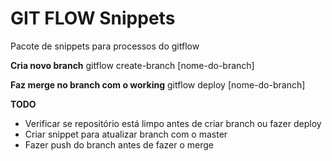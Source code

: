 # GIT FLOW Snippets
Pacote de snippets para processos do gitflow

**Cria novo branch**
gitflow create-branch [nome-do-branch]

**Faz merge no branch com o working**
gitflow deploy [nome-do-branch]

**TODO**
* Verificar se repositório está limpo antes de criar branch ou fazer deploy
* Criar snippet para atualizar branch com o master
* Fazer push do branch antes de fazer o merge
